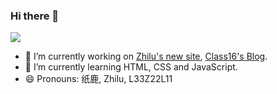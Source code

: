 ### Hi there 👋

![](https://github-readme-stats.vercel.app/api?username=L33Z22L11)

- 🔭 I’m currently working on [Zhilu's new site](//zhilu.cyou), [Class16's Blog](class16.vercel.app).
- 🌱 I’m currently learning HTML, CSS and JavaScript.
- 😄 Pronouns: 纸鹿, Zhilu, L33Z22L11
<!--
- 👯 I’m looking to collaborate on ...
- 🤔 I’m looking for help with ...
- 💬 Ask me about ...
- 📫 How to reach me: ...
- ⚡ Fun fact: ... 
- 　 QQ: [2399052066](http://wpa.qq.com/msgrd?v=3&uin=2399052066&site=qq&menu=yes)
-->

